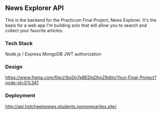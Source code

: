 ## News Explorer API
This is the backend for the Practicum Final Project, News Explorer. It's the basis for a web app I'm building solo that will allow you to search and collect your favorite articles.

### Tech Stack
Node.js / Express
MongoDB
JWT authorization

### Design
https://www.figma.com/file/z1bxDn7eBEDlsDhnZ9dtin/Your-Final-Project?node-id=0%3A1

### Deployment
http://api.hotcheetonews.students.nomoreparties.site/